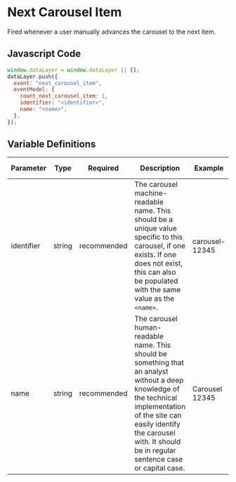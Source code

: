 # Next Carousel Item

Fired whenever a user manually advances the carousel to the next item.

## Javascript Code

```js
window.dataLayer = window.dataLayer || [];
dataLayer.push({
  event: "next_carousel_item",
  eventModel: {
    count_next_carousel_item: 1,
    identifier: "<identifier>",
    name: "<name>",
  },
});
```

## Variable Definitions

|Parameter|Type|Required|Description|Example|Pattern|Min Length|Max Length|
| --- | --- | --- | --- | --- | --- | --- | --- |
|identifier|string|recommended|The carousel machine-readable name. This should be a unique value specific to this carousel, if one exists. If one does not exist, this can also be populated with the same value as the `<name>`.|carousel-12345|
|name|string|recommended|The carousel human-readable name. This should be something that an analyst without a deep knowledge of the technical implementation of the site can easily identify the carousel with. It should be in regular sentence case or capital case.|Carousel 12345|